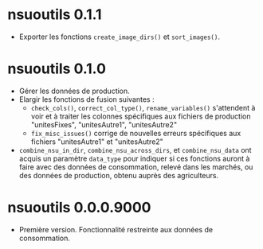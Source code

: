 # nsuoutils 0.1.1

- Exporter les fonctions `create_image_dirs()` et `sort_images()`.

# nsuoutils 0.1.0

- Gérer les données de production.
- Elargir les fonctions de fusion suivantes : 
  - `check_cols()`, `correct_col_type()`, `rename_variables()` s'attendent à voir et à traiter les colonnes spécifiques aux fichiers de production "unitesFixes", "unitesAutre1", "unitesAutre2"
  - `fix_misc_issues()` corrige de nouvelles erreurs spécifiques aux fichiers "unitesAutre1" et "unitesAutre2"
- `combine_nsu_in_dir`, `combine_nsu_across_dirs`, et `combine_nsu_data` ont acquis un paramètre `data_type` pour indiquer si ces fonctions auront à faire avec des données de consommation, relevé dans les marchés, ou des données de production, obtenu auprès des agriculteurs.

# nsuoutils 0.0.0.9000

* Première version. Fonctionnalité restreinte aux données de consommation.
